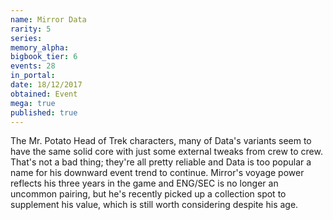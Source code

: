 ```yaml
---
name: Mirror Data
rarity: 5
series:
memory_alpha:
bigbook_tier: 6
events: 28
in_portal:
date: 18/12/2017
obtained: Event
mega: true
published: true
---
```


The Mr. Potato Head of Trek characters, many of Data's variants seem to have the same solid core with just some external tweaks from crew to crew. That's not a bad thing; they're all pretty reliable and Data is too popular a name for his downward event trend to continue. Mirror's voyage power reflects his three years in the game and ENG/SEC is no longer an uncommon pairing, but he's recently picked up a collection spot to supplement his value, which is still worth considering despite his age.
